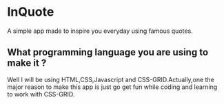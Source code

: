 # InQuote
A simple app made to inspire you everyday using famous quotes.

## What programming language you are using to make it ?
Well I will be using HTML,CSS,Javascript and CSS-GRID.Actually,one the major reason to make this app is just 
go get fun while coding and learning to work with CSS-GRID.
